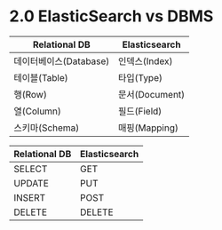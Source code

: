 # 2.0 ElasticSearch vs DBMS



| **Relational DB** | **Elasticsearch** |
| ----------------- | ----------------- |
| 데이터베이스(Database)  | 인덱스(Index)        |
| 테이블(Table)        | 타입(Type)          |
| 행(Row)            | 문서(Document)      |
| 열(Column)         | 필드(Field)         |
| 스키마(Schema)       | 매핑(Mapping)       |



| **Relational DB** |  **Elasticsearch** |
| ----------------- | ------------------ |
| SELECT            | GET                |
| UPDATE            | PUT                |
| INSERT            | POST               |
|  DELETE           | DELETE             |





